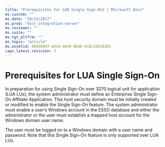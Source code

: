 ```yaml
---
title: "Prerequisites for LUA Single Sign-On2 | Microsoft Docs"
ms.custom: ""
ms.date: "10/13/2017"
ms.prod: "host-integration-server"
ms.reviewer: ""
ms.suite: ""
ms.tgt_pltfrm: ""
ms.topic: "article"
ms.assetid: 006dd897-e614-4649-8bdb-610c1db38381
caps.latest.revision: 3
---
```

# Prerequisites for LUA Single Sign-On
In preparation for using Single Sign-On over 3270 logical unit for application (LUA LUs), the system administrator must define an Enterprise Single Sign-On Affiliate Application. This host security domain must be initially created or modified to enable the Single Sign-On feature. The system administrator must enable a user’s Windows account in the ESSO database and either the administrator or the user must establish a mapped host account for the Windows domain user name.  
  
 The user must be logged on to a Windows domain with a user name and password. Note that this Single Sign-On feature is only supported over LUA LUs.